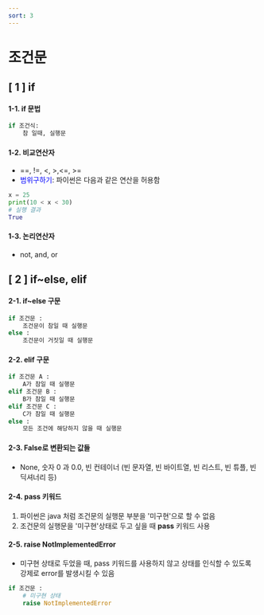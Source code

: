 ```yaml
---
sort: 3
---
```


# 조건문

## [ 1 ] if

#### 1-1. if 문법
```python
if 조건식:
    참 일때, 실행문
```
#### 1-2. 비교연산자
- ==, !=, <, >,<=, >=
-  <font color='blue'>범위구하기</font>: 파이썬은 다음과 같은 연산을 허용함
```python
x = 25
print(10 < x < 30)
# 실행 결과
True
```

#### 1-3. 논리연산자
- not, and, or

## [ 2 ] if~else, elif

#### 2-1. if~else 구문
```python
if 조건문 :
    조건문이 참일 때 실행문
else :
    조건문이 거짓일 때 실행문
```

#### 2-2. elif 구문
```python
if 조건문 A :
    A가 참일 때 실행문
elif 조건문 B :
    B가 참일 때 실행문
elif 조건문 C :
    C가 참일 때 실행문
else :
    모든 조건에 해당하지 않을 때 실행문
```

#### 2-3. False로 변환되는 값들
- None, 숫자 0 과 0.0, 빈 컨테이너 (빈 문자열, 빈 바이트열, 빈 리스트, 빈 튜플, 빈 딕셔너리 등)

#### 2-4. pass 키워드
1. 파이썬은 java 처럼 조건문의 실행문 부분을 '미구현'으로 할 수 없음
2. 조건문의 실행문을 '미구현'상태로 두고 싶을 때 **pass** 키워드 사용

#### 2-5. raise NotImplementedError
- 미구현 상태로 두었을 때, pass 키워드를 사용하지 않고 상태를 인식할 수 있도록 강제로 error를 발생시킬 수 있음
```python
if 조건문 :
    # 미구현 상태
    raise NotImplementedError
```

